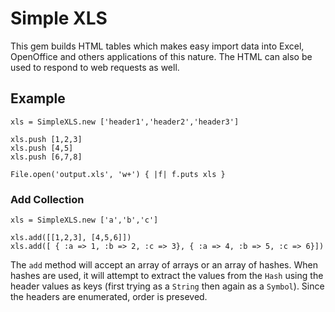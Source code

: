 # Simple XLS


This gem builds HTML tables which makes easy import data into Excel, OpenOffice and others applications of this nature. The HTML can also be used to respond to web requests as well.

## Example

    xls = SimpleXLS.new ['header1','header2','header3']
	
    xls.push [1,2,3]
    xls.push [4,5]
    xls.push [6,7,8]

    File.open('output.xls', 'w+') { |f| f.puts xls }
	
### Add Collection 

    xls = SimpleXLS.new ['a','b','c']
	
	xls.add([[1,2,3], [4,5,6]])
	xls.add([ { :a => 1, :b => 2, :c => 3}, { :a => 4, :b => 5, :c => 6}])
	
The `add` method will accept an array of arrays or an array of hashes. When hashes are used, it will attempt to extract the values from the `Hash` using the header values as keys (first trying as a `String` then again as a `Symbol`). Since the headers are enumerated, order is preseved.